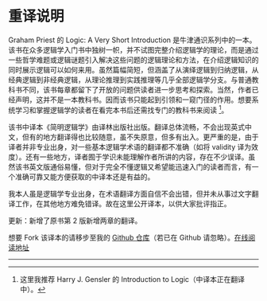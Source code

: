 # 重译说明

Graham Priest 的 Logic: A Very Short Introduction 是牛津通识系列中的一本。该书在众多逻辑学入门书中独树一帜，并不试图完整介绍逻辑学的理论，而是通过一些哲学难题或逻辑谜题引入解决这些问题的逻辑理论和方法，在介绍逻辑知识的同时展示逻辑可以如何来用。虽然篇幅简短，但涵盖了从演绎逻辑到归纳逻辑，从经典逻辑到非经典逻辑，从理论推理到实践推理等几乎全部逻辑学分支。与普通教科书不同，该书每章都留下了开放的问题供读者进一步思考和探索。当然，作者已经声明，这并不是一本教科书。因而该书只能起到引领和一窥门径的作用。想要系统学习和掌握逻辑学的读者在看完本书后还需找专门的教科书来阅读 [^1]。

该书中译本《简明逻辑学》由译林出版社出版。翻译总体流畅，不会出现英式中文，但有的地方翻译得也比较随意，虽不失原意，但多有出入。更严重的是，由于译者并非专业出身，对一些基本逻辑学术语的翻译都不准确（如将 validity 译为效度）。还有一些地方，译者囿于学识未能理解作者所讲的内容，存在不少误译。虽然该书英文版通俗易懂，但对于完全不懂逻辑又希望能迅速入门的读者而言，有一个准确可靠又能方便获取的中译本还是有益的。

我本人虽是逻辑学专业出身，在术语翻译方面自信不会出错，但并未从事过文字翻译工作，在其他地方难免错译。故在这里公开译本，以供大家批评指正。

更新：新增了原书第 2 版新增两章的翻译。

想要 Fork 该译本的请移步至我的 [Github 仓库](https://github.com/wxflogic/logic_vsi)（若已在 Github 请忽略）。[在线阅读地址](https://wxflogic.gitbook.io/logic/)

---

[^1]: 这里我推荐 Harry J. Gensler 的 Introduction to Logic（中译本正在翻译中）。

